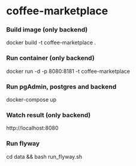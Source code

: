 # coffee-marketplace

### Build image (only backend)

docker build -t coffee-marketplace .

### Run container (only backend)

docker run -d -p 8080:8181 -t coffee-marketplace

### Run pgAdmin, postgres and backend

docker-compose up

### Watch result (only backend)

http://localhost:8080

### Run flyway

cd data && bash run_flyway.sh